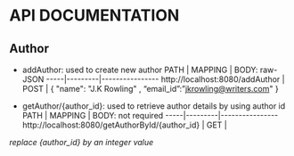 # API DOCUMENTATION

## Author 
* addAuthor: used to create new author
PATH | MAPPING | BODY: raw-JSON 
-----|---------|----------------
http://localhost:8080/addAuthor | POST | { "name": "J.K Rowling" , “email_id”:”jkrowling@writers.com" }



* getAuthor/{author_id}: used to retrieve author details by using author id
PATH | MAPPING | BODY: not required 
-----|---------|----------------
http://localhost:8080/getAuthorById/{author_id} | GET | 

_replace {author_id} by an integer value_
